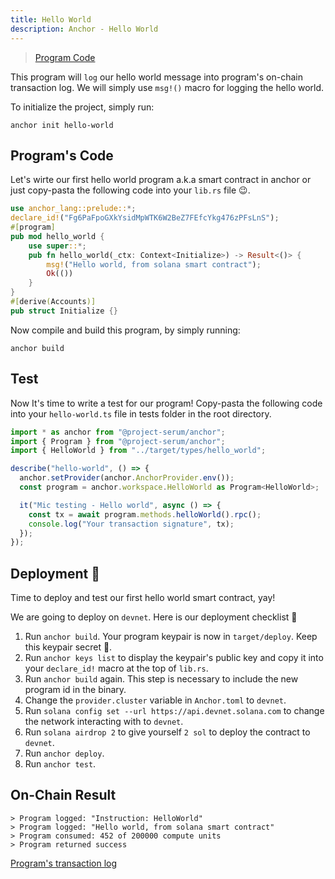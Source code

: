 ```yaml
---
title: Hello World
description: Anchor - Hello World
---
```

> [Program Code](https://github.com/coral-xyz/anchor-by-example/tree/master/programs/hello-world)

This program will `log` our hello world message into program's on-chain transaction log. We will simply use `msg!()` macro for logging the hello world.

To initialize the project, simply run:
```shell
anchor init hello-world
```
## Program's Code
Let's wirte our first hello world program a.k.a smart contract in anchor or just copy-pasta the following code into your `lib.rs` file 😉.
```rust
use anchor_lang::prelude::*;
declare_id!("Fg6PaFpoGXkYsidMpWTK6W2BeZ7FEfcYkg476zPFsLnS");
#[program]
pub mod hello_world {
    use super::*;
    pub fn hello_world(_ctx: Context<Initialize>) -> Result<()> {
        msg!("Hello world, from solana smart contract");
        Ok(())
    }
}
#[derive(Accounts)]
pub struct Initialize {}

```
Now compile and build this program, by simply running:
```shell
anchor build
```
## Test
Now It's time to write a test for our program! Copy-pasta the following code into your `hello-world.ts` file in tests folder in the root directory.
```typescript
import * as anchor from "@project-serum/anchor";
import { Program } from "@project-serum/anchor";
import { HelloWorld } from "../target/types/hello_world";

describe("hello-world", () => {
  anchor.setProvider(anchor.AnchorProvider.env());
  const program = anchor.workspace.HelloWorld as Program<HelloWorld>;

  it("Mic testing - Hello world", async () => {
    const tx = await program.methods.helloWorld().rpc();
    console.log("Your transaction signature", tx);
  });
});
```

## Deployment 🎉
Time to deploy and test our first hello world smart contract, yay! 

We are going to deploy on `devnet`. Here is our deployment checklist 🚀

1. Run `anchor build`. Your program keypair is now in `target/deploy`. Keep this keypair secret 🤫.
2. Run `anchor keys list` to display the keypair's public key and copy it into your `declare_id!` macro at the top of `lib.rs`.
3. Run `anchor build` again. This step is necessary to include the new program id in the binary.
4. Change the `provider.cluster` variable in `Anchor.toml` to `devnet`.
5. Run `solana config set --url https://api.devnet.solana.com` to change the network interacting with to `devnet`.
6. Run `solana airdrop 2` to give yourself `2 sol` to deploy the contract to `devnet`.
7. Run `anchor deploy`.
8. Run `anchor test`.

## On-Chain Result
```shell
> Program logged: "Instruction: HelloWorld"
> Program logged: "Hello world, from solana smart contract"
> Program consumed: 452 of 200000 compute units
> Program returned success
```

[Program's transaction log](https://explorer.solana.com/tx/2ojq4hG1fUJqxw4t4qBkbW2WFPyxoj2FkVvTuTvguVFLCwFgxTfJdAanhgQjLpNpuP7p1Hsy6E4f2G7u9ZZn9goB?cluster=devnet#ix-1)